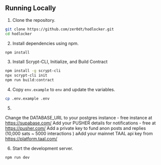 ## Running Locally

1. Clone the repository.

```bash
git clone https://github.com/zer0dt/hodlocker.git
cd hodlocker
```

2. Install dependencies using npm.

```bash
npm install
```
3. Install Scrypt-CLI, Initialize, and Build Contract

```bash
npm install -g scrypt-cli
npx scrypt-cli init
npm run build:contract
```

4. Copy `env.example` to `env` and update the variables.

```bash
cp .env.example .env
``` 

5. 

Change the DATABASE_URL to your postgres instance - free instance at https://supabase.com/
Add your PUSHER details for notifications - free at https://pusher.com/
Add a private key to fund anon posts and replies (10,000 sats  ~ 5000 interactions )
aAdd your mainnet TAAL api key from https://platform.taal.com/


6. Start the development server.

```bash
npm run dev
```
